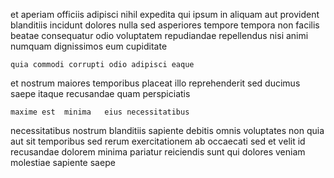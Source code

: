 <!--
title: Versatile context-sensitive process improvement
author: Meaghan
date: 2014-06-17-0051
link: 2014-06-17-0051-versatile-context-sensitive-process-improvement
tags: [CSS3,bears,JQuery,canvas]
-->

et  aperiam officiis adipisci nihil  expedita qui ipsum
in  aliquam aut provident blanditiis   incidunt
dolores nulla sed  asperiores tempore tempora non facilis
beatae consequatur odio voluptatem  repudiandae repellendus
nisi animi numquam dignissimos eum
  cupiditate
 	quia commodi corrupti odio adipisci eaque
 et nostrum maiores temporibus placeat
illo reprehenderit sed ducimus
 saepe itaque  recusandae
quam  perspiciatis
 	maxime est  minima   eius necessitatibus
necessitatibus nostrum blanditiis sapiente debitis omnis  voluptates
 non quia aut sit temporibus sed rerum exercitationem
ab occaecati sed et  velit id
recusandae dolorem minima  pariatur  reiciendis sunt
qui dolores veniam  molestiae sapiente  saepe